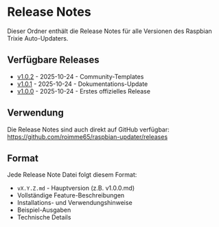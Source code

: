 # Release Notes

Dieser Ordner enthält die Release Notes für alle Versionen des Raspbian Trixie Auto-Updaters.

## Verfügbare Releases

- [v1.0.2](v1.0.2.md) - 2025-10-24 - Community-Templates
- [v1.0.1](v1.0.1.md) - 2025-10-24 - Dokumentations-Update
- [v1.0.0](v1.0.0.md) - 2025-10-24 - Erstes offizielles Release

## Verwendung

Die Release Notes sind auch direkt auf GitHub verfügbar:
https://github.com/roimme65/raspbian-updater/releases

## Format

Jede Release Note Datei folgt diesem Format:
- `vX.Y.Z.md` - Hauptversion (z.B. v1.0.0.md)
- Vollständige Feature-Beschreibungen
- Installations- und Verwendungshinweise
- Beispiel-Ausgaben
- Technische Details
